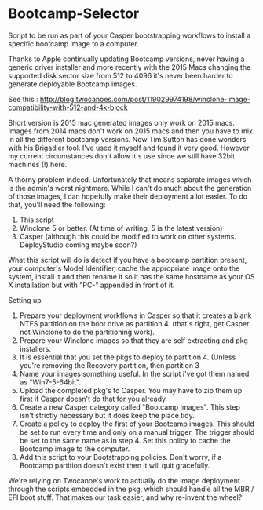 # Bootcamp-Selector
Script to be run as part of your Casper bootstrapping workflows to install a specific bootcamp image to a computer.

Thanks to Apple continually updating Bootcamp versions, never having a generic driver installer and more recently with the 2015 Macs changing the supported disk sector size from 512 to 4096 it's never been harder to generate deployable Bootcamp images.

See this : http://blog.twocanoes.com/post/119029974198/winclone-image-compatibility-with-512-and-4k-block

Short version is 2015 mac generated images only work on 2015 macs. Images from 2014 macs don't work on 2015 macs and then you have to mix in all the different bootcamp versions. Now Tim Sutton has done wonders with his Brigadier tool. I've used it myself and found it very good. However my current circumstances don't allow it's use since we still have 32bit machines (!) here.

A thorny problem indeed. Unfortunately that means separate images which is the admin's worst nightmare. While I can't do much about the generation of those images, I can hopefully make their deployment a lot easier. To do that, you'll need the following:

1. This script
2. Winclone 5 or better. (At time of writing, 5 is the latest version)
3. Casper (although this could be modified to work on other systems. DeployStudio coming maybe soon?)

What this script will do is detect if you have a bootcamp partition present, your computer's Model Identifier, cache the appropriate image onto the system, install it and then rename it so it has the same hostname as your OS X installation but with "PC-" appended in front of it.

Setting up

1. Prepare your deployment workflows in Casper so that it creates a blank NTFS partition on the boot drive as partition 4.
(that's right, get Casper not Winclone to do the partitioning work).
2. Prepare your Winclone images so that they are self extracting and pkg installers.
3. It is essential that you set the pkgs to deploy to partition 4. (Unless you're removing the Recovery partition, then partition 3
4. Name your images something useful. In the script i've got them named as "Win7-5-64bit".
5. Upload the completed pkg's to Casper. You may have to zip them up first if Casper doesn't do that for you already.
6. Create a new Casper category called "Bootcamp Images". This step isn't strictly necessary but it does keep the place tidy.
7. Create a policy to deploy the first of your Bootcamp images.
This should be set to run every time and only on a manual trigger.
The trigger should be set to the same name as in step 4.
Set this policy to cache the Bootcamp image to the computer.
8. Add this script to your Bootstrapping policies. Don't worry, if a Bootcamp partition doesn't exist then it will quit gracefully.

We're relying on Twocanoe's work to actually do the image deployment through the scripts embedded in the pkg, which should handle all the MBR / EFI boot stuff. That makes our task easier, and why re-invent the wheel?
